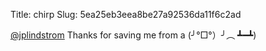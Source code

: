 Title: chirp
Slug: 5ea25eb3eea8be27a92536da11f6c2ad

<a href="http://twitter.com/jplindstrom">@jplindstrom</a> Thanks for saving me from a  (╯°□°）╯︵ ┻━┻)
